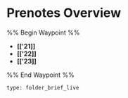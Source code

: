 # Prenotes Overview
%% Begin Waypoint %%
- **[['21]]**
- **[['22]]**
- **[['23]]**

%% End Waypoint %%

```ccard
type: folder_brief_live
```
 
